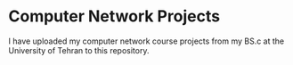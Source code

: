 # Computer Network Projects
I have uploaded my computer network course projects from my BS.c at the University of Tehran to this repository.
